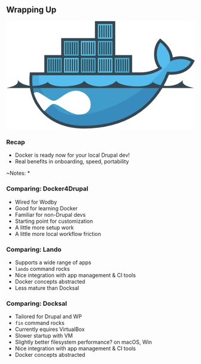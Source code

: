 ## Wrapping Up

![Drupal on Docker](slides/img/docker-drupal.png)


### Recap

* Docker is ready now for your local Drupal dev!
* Real benefits in onboarding, speed, portability

~Notes:
* 


### Comparing: Docker4Drupal

* Wired for Wodby
* Good for learning Docker
* Familiar for non-Drupal devs
* Starting point for customization
* A little more setup work
* A little more local workflow friction


### Comparing: Lando

* Supports a wide range of apps
* ```lando``` command rocks
* Nice integration with app management & CI tools
* Docker concepts abstracted
* Less mature than Docksal


### Comparing: Docksal

* Tailored for Drupal and WP
* ```fin``` command rocks
* Currently equires VirtualBox
* Slower startup with VM
* Slightly better filesystem performance? on macOS, Win
* Nice integration with app management & CI tools
* Docker concepts abstracted
